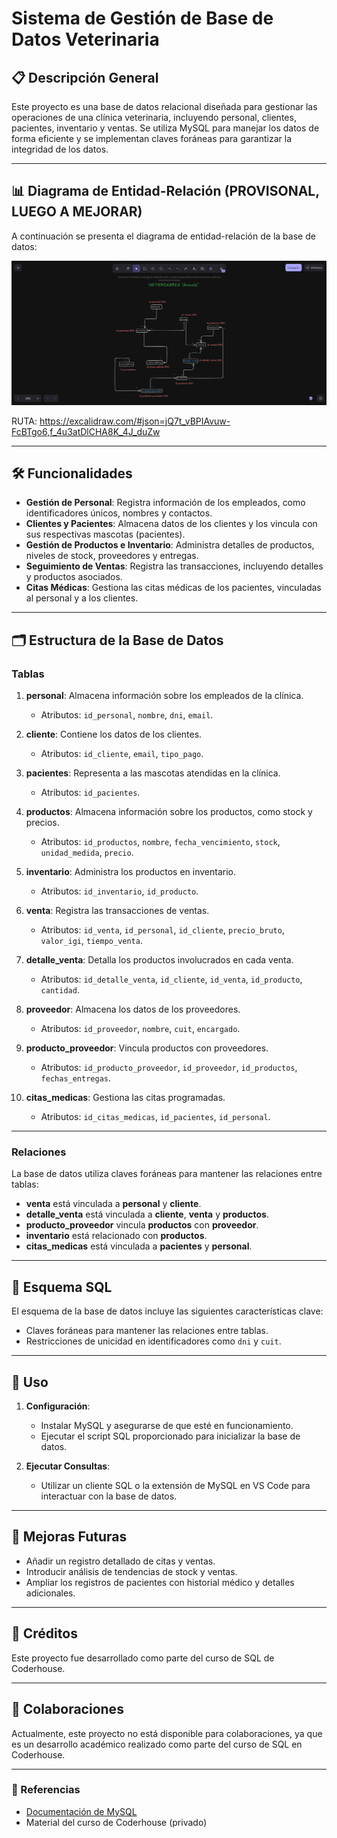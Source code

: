 
# Sistema de Gestión de Base de Datos Veterinaria

## 📋 Descripción General
Este proyecto es una base de datos relacional diseñada para gestionar las operaciones de una clínica veterinaria, incluyendo personal, clientes, pacientes, inventario y ventas. Se utiliza MySQL para manejar los datos de forma eficiente y se implementan claves foráneas para garantizar la integridad de los datos.

---

## 📊 Diagrama de Entidad-Relación (PROVISONAL, LUEGO A MEJORAR)

A continuación se presenta el diagrama de entidad-relación de la base de datos:

![Diagrama de Entidad-Relación](DER_SQL_project.png)

RUTA: https://excalidraw.com/#json=jQ7t_vBPIAvuw-FcBTgo6,f_4u3atDlCHA8K_4J_duZw

---

## 🛠️ Funcionalidades
- **Gestión de Personal**: Registra información de los empleados, como identificadores únicos, nombres y contactos.
- **Clientes y Pacientes**: Almacena datos de los clientes y los vincula con sus respectivas mascotas (pacientes).
- **Gestión de Productos e Inventario**: Administra detalles de productos, niveles de stock, proveedores y entregas.
- **Seguimiento de Ventas**: Registra las transacciones, incluyendo detalles y productos asociados.
- **Citas Médicas**: Gestiona las citas médicas de los pacientes, vinculadas al personal y a los clientes.

---

## 🗂️ Estructura de la Base de Datos

### Tablas
1. **personal**: Almacena información sobre los empleados de la clínica.
   - Atributos: `id_personal`, `nombre`, `dni`, `email`.

2. **cliente**: Contiene los datos de los clientes.
   - Atributos: `id_cliente`, `email`, `tipo_pago`.

3. **pacientes**: Representa a las mascotas atendidas en la clínica.
   - Atributos: `id_pacientes`.

4. **productos**: Almacena información sobre los productos, como stock y precios.
   - Atributos: `id_productos`, `nombre`, `fecha_vencimiento`, `stock`, `unidad_medida`, `precio`.

5. **inventario**: Administra los productos en inventario.
   - Atributos: `id_inventario`, `id_producto`.

6. **venta**: Registra las transacciones de ventas.
   - Atributos: `id_venta`, `id_personal`, `id_cliente`, `precio_bruto`, `valor_igi`, `tiempo_venta`.

7. **detalle_venta**: Detalla los productos involucrados en cada venta.
   - Atributos: `id_detalle_venta`, `id_cliente`, `id_venta`, `id_producto`, `cantidad`.

8. **proveedor**: Almacena los datos de los proveedores.
   - Atributos: `id_proveedor`, `nombre`, `cuit`, `encargado`.

9. **producto_proveedor**: Vincula productos con proveedores.
   - Atributos: `id_producto_proveedor`, `id_proveedor`, `id_productos`, `fechas_entregas`.

10. **citas_medicas**: Gestiona las citas programadas.
    - Atributos: `id_citas_medicas`, `id_pacientes`, `id_personal`.

---

### Relaciones
La base de datos utiliza claves foráneas para mantener las relaciones entre tablas:
- **venta** está vinculada a **personal** y **cliente**.
- **detalle_venta** está vinculada a **cliente**, **venta** y **productos**.
- **producto_proveedor** vincula **productos** con **proveedor**.
- **inventario** está relacionado con **productos**.
- **citas_medicas** está vinculada a **pacientes** y **personal**.

---

## 🔧 Esquema SQL
El esquema de la base de datos incluye las siguientes características clave:
- Claves foráneas para mantener las relaciones entre tablas.
- Restricciones de unicidad en identificadores como `dni` y `cuit`.

---

## 🚀 Uso
1. **Configuración**:
   - Instalar MySQL y asegurarse de que esté en funcionamiento.
   - Ejecutar el script SQL proporcionado para inicializar la base de datos.
   
2. **Ejecutar Consultas**:
   - Utilizar un cliente SQL o la extensión de MySQL en VS Code para interactuar con la base de datos.

---

## 📌 Mejoras Futuras
- Añadir un registro detallado de citas y ventas.
- Introducir análisis de tendencias de stock y ventas.
- Ampliar los registros de pacientes con historial médico y detalles adicionales.

---

## 👥 Créditos
Este proyecto fue desarrollado como parte del curso de SQL de Coderhouse.

---

## 🤝 Colaboraciones

Actualmente, este proyecto no está disponible para colaboraciones, ya que es un desarrollo académico realizado como parte del curso de SQL en Coderhouse. 

---

### 🔗 Referencias
- [Documentación de MySQL](https://dev.mysql.com/doc/)
- Material del curso de Coderhouse (privado)
